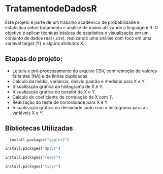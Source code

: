 # TratamentodeDadosR
Este projeto é parte de um trabalho acadêmico de probabilidade e estatística sobre tratamento e análise de dados utilizando a linguagem R. O objetivo é aplicar técnicas básicas de estatística e visualização em um conjunto de dados real (.csv), realizando uma análise com foco em uma variável target (Y) e alguns atributos X.
## Etapas do projeto:
- Leitura e pré-processamento do arquivo CSV, com remoção de valores faltantes (NA) e de linhas duplicadas.
- Cálculo da média, variância, desvio padrão e mediana para X e Y.
- Visualização gráfica do histograma de X e Y.
- Visualização gráfica do boxplot de X e Y.
- Cálculo do coeficiente de correlação de X com Y.
- Realização do teste de normalidade para  X e Y.
- Visualização gráfica da densidade junto com o histograma para as variáveis X e Y.

## Bibliotecas Utilizadas

```bash
  install.packages("ggplot2")            
```
```bash
install.packages("dplyr")
```
```bash
install.packages("readr")
```
```bash
install.packages("tidyr")
```
